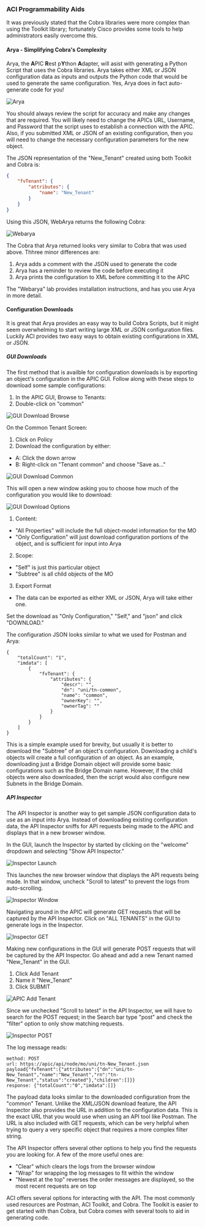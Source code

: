 ### ACI Programmability Aids
It was previously stated that the Cobra libraries were more complex than using the Toolkit library; fortunately Cisco provides some tools to help administrators easily overcome this. 

#### Arya - Simplifying Cobra's Complexity
Arya, the **A**PIC **R**est p**Y**thon **A**dapter, will asist with generating a Python Script that uses the Cobra libraries. Arya takes either XML or JSON configuration data as inputs and outputs the Python code that would be used to generate the same configuration.  Yes, Arya does in fact auto-generate code for you!

![Arya](/posts/files/intro-to-aci_programmability-optons/assets/images/arya.png)

You should always review the script for accuracy and make any changes that are required. You will likely need to change the APICs URL, Username, and Password that the script uses to establish a connection with the APIC. Also, if you submitted XML or JSON of an existing configuration, then you will need to change the necessary configuration parameters for the new object.

The JSON representation of the "New_Tenant" created using both Toolkit and Cobra is:
```json
{
    "fvTenant": {
        "attributes": {
            "name": "New_Tenant"
        }
    }
}
```

Using this JSON, WebArya returns the following Cobra:

![Webarya](/posts/files/intro-to-aci_programmability-optons/assets/images/webarya.png)

The Cobra that Arya returned looks very similar to Cobra that was used above. Thhree minor differences are:

1. Arya adds a comment with the JSON used to generate the code
2. Arya has a reminder to review the code before executing it
3. Arya prints the configuration to XML before committing it to the APIC

The "Webarya" lab provides installation instructions, and has you use Arya in more detail.

#### Configuration Downloads
It is great that Arya provides an easy way to build Cobra Scripts, but it might seem overwhelming to start writing large XML or JSON configuration files. Luckily ACI provides two easy ways to obtain existing configurations in XML or JSON.

##### GUI Downloads
The first method that is availble for configuration downloads is by exporting an object's configuration in the APIC GUI. Follow along with these steps to download some sample configurations:

1.  In the APIC GUI, Browse to Tenants:
2.  Double-click on "common"

![GUI Download Browse](/posts/files/intro-to-aci_programmability-optons/assets/images/gui_download_browse.png)

On the Common Tenant Screen:

1.  Click on Policy
2.  Download the configuration by either:
  * A: Click the down arrow
  * B: Right-click on "Tenant common" and choose "Save as..."

![GUI Download Common](/posts/files/intro-to-aci_programmability-optons/assets/images/gui_download_common.png)

This will open a new window asking you to choose how much of the configuration you would like to download:

![GUI Download Options](/posts/files/intro-to-aci_programmability-optons/assets/images/gui_download_options.png)

1.  Content:
  *  "All Properties" will include the full object-model information for the MO
  *  "Only Configuration" will just download configuration portions of the object, and is sufficient for input into Arya
2.  Scope:  
  *  "Self" is just this particular object
  *  "Subtree" is all child objects of the MO
3.  Export Format
  *  The data can be exported as either XML or JSON, Arya will take either one.

Set the download as "Only Configuration," "Self," and "json" and click "DOWNLOAD."

The configuration JSON looks similar to what we used for Postman and Arya:
```
{
    "totalCount": "1",
    "imdata": [
        {
            "fvTenant": {
                "attributes": {
                    "descr": "",
                    "dn": "uni/tn-common",
                    "name": "common",
                    "ownerKey": "",
                    "ownerTag": ""
                }
            }
        }
    ]
}
```

This is a simple example used for brevity, but usually it is better to download the "Subtree" of an object's configuration. Downloading a child's objects will create a full configuration of an object. As an example, downloading just a Bridge Domain object will provide some basic configurations such as the Bridge Domain name. However, if the child objects were also downloaded, then the script would also configure new Subnets in the Bridge Domain.

##### API Inspector
The API Inspector is another way to get sample JSON configuration data to use as an input into Arya. Instead of downloading existing configuration data, the API Inspector sniffs for API requests being made to the APIC and displays that in a new browser window.

In the GUI, launch the Inspector by started by clicking on the "welcome" dropdown and selecting "Show API Inspector."

![Inspector Launch](/posts/files/intro-to-aci_programmability-optons/assets/images/api_inspector_launch.png)

This launches the new browser window that displays the API requests being made. In that window, uncheck "Scroll to latest" to prevent the logs from auto-scrolling.

![Inspector Window](/posts/files/intro-to-aci_programmability-optons/assets/images/api_inspector_window.png)

Navigating around in the APIC will generate GET requests that will be captured by the API Inspector. Click on "ALL TENANTS" in the GUI to generate logs in the Inspector.

![Inspector GET](/posts/files/intro-to-aci_programmability-optons/assets/images/api_inspector_get.png)

Making new configurations in the GUI will generate POST requests that will be captured by the API Inspector. Go ahead and add a new Tenant named "New_Tenant" in the GUI.

1.  Click Add Tenant
2.  Name it "New_Tenant"
3.  Click SUBMIT

![APIC Add Tenant](/posts/files/intro-to-aci_programmability-optons/assets/images/apic_add_tenant.png)

Since we unchecked "Scroll to latest" in the API Inspector, we will have to search for the POST request; in the Search bar type "post" and check the "filter" option to only show matching requests.

![Inspector POST](/posts/files/intro-to-aci_programmability-optons/assets/images/api_inspector_post.png)

The log message reads:
```
method: POST
url: https://apic/api/node/mo/uni/tn-New_Tenant.json
payload{"fvTenant":{"attributes":{"dn":"uni/tn-New_Tenant","name":"New_Tenant","rn":"tn-New_Tenant","status":"created"},"children":[]}}
response: {"totalCount":"0","imdata":[]}
```

The payload data looks similar to the downloaded configuration from the "common" Tenant. Unlike the XML/JSON download feature, the API Inspector also provides the URL in addition to the configuration data. This is the exact URL that you would use when using an API tool like Postman. The URL is also included with GET requests, which can be very helpful when trying to query a very specific object that requires a more complex filter string.

The API Inspector offers several other options to help you find the requests you are looking for. A few of the more useful ones are:

*  "Clear" which clears the logs from the browser window
*  "Wrap" for wrapping the log messages to fit within the window
*  "Newest at the top" reverses the order messages are displayed, so the most recent requests are on top

ACI offers several options for interacting with the API. The most commonly used resources are Postman, ACI Toolkit, and Cobra. The Toolkit is easier to get started with than Cobra, but Cobra comes with several tools to aid in generating code.